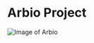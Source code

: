 # Arbio Project
![Image of Arbio](https://github.com/ricardovasquezpe/arbio/blob/master/public/images/arbi_logo.png)
